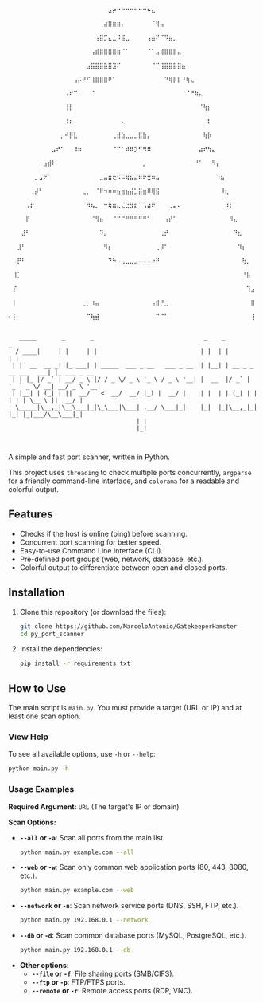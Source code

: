 

```
                ⠀⠀⠀⠀⠀⠀⠀⠀⠀⠀⠀⠀⠀⠀⠀⠀⠀⠀⠀⠀⠀⠀⠀⣠⡴⠒⠒⠒⠒⠒⠒⠒⠦⣄⠀⠀⠀⠀⠀⠀⠀⠀⠀⠀⠀⠀⠀⠀⠀⠀⠀⠀⠀⠀⠀⠀⠀
              ⠀⠀⠀⠀⠀⠀⠀⠀⠀⠀⠀⠀⠀⠀⠀⠀⠀⠀⠀⠀⠀⢀⣴⣿⣶⣶⡄⠀⠀⠀⠀⠀⠀⠈⢻⣤⠀⠀⠀⠀⠀⠀⠀⠀⠀⠀⠀⠀⠀⠀⠀⠀⠀⠀⠀⠀⠀
              ⠀⠀⠀⠀⠀⠀⠀⠀⠀⠀⠀⠀⠀⠀⠀⠀⠀⠀⠀⠀⢠⣿⡋⣄⣀⠸⣿⣀⠀⠀⠀⠀⢠⣴⠟⠋⠻⣦⡀⠀⠀⠀⠀⠀⠀⠀⠀⠀⠀⠀⠀⠀⠀⠀⠀⠀⠀
              ⠀⠀⠀⠀⠀⠀⠀⠀⠀⠀⠀⠀⠀⠀⠀⠀⠀⠀⠀⢠⣾⣿⣿⣿⣿⣷⠈⠁⠀⠀⠀⠀⠈⠁⣠⣾⣿⣿⣿⣄⠀⠀⠀⠀⠀⠀⠀⠀⠀⠀⠀⠀⠀⠀⠀⠀⠀
              ⠀⠀⠀⠀⠀⠀⠀⠀⠀⠀⠀⠀⠀⠀⠀⠀⠀⠀⣠⣯⣿⣿⣷⣿⣹⠏⠀⠀⠀⠀⠀⠀⠀⠘⠋⢻⣿⣿⣿⣿⣦⠀⠀⠀⠀⠀⠀⠀⠀⠀⠀⠀⠀⠀⠀⠀⠀
              ⠀⠀⠀⠀⠀⠀⠀⠀⠀⠀⠀⠀⠀⠀⠀⢠⡤⠞⠋⢸⣿⣿⣿⠟⠁⠀⠀⠀⠀⠀⠀⠀⠀⠀⠀⠀⠙⢿⡿⡇⠘⢷⣄⠀⠀⠀⠀⠀⠀⠀⠀⠀⠀⠀⠀⠀⠀
              ⠀⠀⠀⠀⠀⠀⠀⠀⠀⠀⠀⠀⠀⢠⠞⠉⠀⠀⠀⠈⠀⠀⠀⠀⠀⠀⠀⠀⠀⠀⠀⠀⠀⠀⠀⠀⠀⠀⠀⠀⠀⠈⠛⢷⣄⠀⠀⠀⠀⠀⠀⠀⠀⠀⠀⠀⠀
              ⠀⠀⠀⠀⠀⠀⠀⠀⠀⠀⠀⠀⠀⢸⡇⠀⠀⠀⠀⠀⠀⠀⠀⠀⠀⠀⠀⠀⠀⠀⠀⠀⠀⠀⠀⠀⠀⠀⠀⠀⠀⠀⠀⠀⠈⢳⡆⠀⠀⠀⠀⠀⠀⠀⠀⠀⠀
              ⠀⠀⠀⠀⠀⠀⠀⠀⠀⠀⠀⠀⠀⢸⣆⠀⠀⠀⠀⠀⠀⠀⠀⠀⠀⠀⣄⠀⠀⠀⠀⠀⠀⠀⠀⠀⠀⠀⠀⠀⠀⠀⠀⠀⠀⠀⡇⠀⠀⠀⠀⠀⠀⠀⠀⠀⠀
              ⠀⠀⠀⠀⠀⠀⠀⠀⠀⠀⠀⠀⡀⠚⡟⣇⠀⠀⠀⠀⠀⠀⠀⠀⢀⣾⣵⣀⣀⣀⣯⣷⡄⠀⠀⠀⠀⠀⠀⠀⠀⠀⠀⠀⠀⢷⡷⠀⠀⠀⠀⠀⠀⠀⠀⠀⠀
              ⠀⠀⠀⠀⠀⠀⠀⠀⠀⠀⣠⠞⠁⠀⠀⠸⠶⠀⠀⠀⠀⠀⠀⠀⠈⠉⠁⠾⠿⡹⠋⠻⠿⠀⠀⠀⠀⠀⠀⠀⠀⠀⠀⠀⣴⠞⢳⣄⠀⠀⠀⠀⠀⠀⠀⠀⠀
              ⠀⠀⠀⠀⠀⠀⠀⠀⣠⣾⠇⠀⠀⠀⠀⠀⠀⠀⠀⠀⠀⠀⠀⠀⠀⠀⠀⠀⠀⠀⠀⡀⠀⠀⠀⠀⠀⠀⠀⠀⠀⠀⠀⠘⠁⠀⠀⠻⡄⠀⠀⠀⠀⠀⠀⠀⠀
              ⠀⠀⠀⠀⠀⠀⡀⣠⠟⠁⠀⠀⠀⠀⠀⠀⠀⠀⠀⠀⠀⣀⣤⣶⢖⠪⠭⢿⣦⣤⠿⠟⣛⠶⣤⠀⠀⠀⠀⠀⠀⠀⠀⠀⠀⠀⠀⠀⠹⣦⠀⠀⠀⠀⠀⠀⠀
              ⠀⠀⠀⠀⠀⢀⡼⠃⠀⠀⠀⠀⠀⠀⠀⠀⠀⣀⡀⠀⠈⠟⠲⠶⠶⣦⣶⣦⣬⣁⣭⣶⠿⢿⣯⠀⠀⠀⠀⠀⠀⠀⠀⠀⠀⠀⠀⠀⠀⠸⣆⠀⠀⠀⠀⠀⠀
              ⠀⠀⠀⠀⢠⡟⠀⠀⠀⠀⠀⠀⠀⠀⠀⠀⠀⠈⠻⢦⡀⠀⠒⢷⣶⣄⣌⣑⣻⣟⠉⢡⣴⠟⠁⠀⠀⢀⣤⠄⠀⠀⠀⠀⠀⠀⠀⠀⠀⠀⠹⡇⠀⠀⠀⠀⠀
              ⠀⠀⠀⠀⡟⠀⠀⠀⠀⠀⠀⠀⠀⠀⠀⠀⠀⠀⠀⠈⢻⣦⠀⠀⠈⠉⠉⠛⠛⠛⠛⠛⠁⠀⠀⠀⢠⡞⠁⠀⠀⠀⠀⠀⠀⠀⠀⠀⠀⠀⠀⠻⣄⠀⠀⠀⠀
              ⠀⠀⠀⣼⠃⠀⠀⠀⠀⠀⠀⠀⠀⠀⠀⠀⠀⠀⠀⠀⠀⠹⡄⠀⠀⠀⠀⠀⠀⠀⠀⠀⠀⠀⠀⢠⡞⠀⠀⠀⠀⠀⠀⠀⠀⠀⠀⠀⠀⠀⠀⠀⠙⣦⠀⠀⠀
              ⠀⠀⣸⠃⠀⠀⠀⠀⠀⠀⠀⠀⠀⠀⠀⠀⠀⠀⠀⠀⠀⠀⠻⡆⠀⠀⠀⠀⠀⠀⠀⠀⠀⠀⢀⡾⠁⠀⠀⠀⠀⠀⠀⠀⠀⠀⠀⠀⠀⠀⠀⠀⠀⠹⡆⠀⠀
              ⠀⠠⡟⠃⠀⠀⠀⠀⠀⠀⠀⠀⠀⠀⠀⠀⠀⠀⠀⠀⠀⠀⠀⠙⠳⠤⢤⣀⣀⣠⠤⠤⠤⠴⠟⠀⠀⠀⠀⠀⠀⠀⠀⠀⠀⠀⠀⠀⠀⠀⠀⠀⠀⠀⢷⡀⠀
              ⠀⢸⡁⠀⠀⠀⠀⠀⠀⠀⠀⠀⠀⠀⠀⠀⠀⠀⠀⠀⠀⠀⠀⠀⠀⠀⠀⠀⠀⠀⠀⠀⠀⠀⠀⠀⠀⠀⠀⠀⠀⠀⠀⠀⠀⠀⠀⠀⠀⠀⠀⠀⠀⠀⠘⣧⠀
              ⠀⡏⠀⠀⠀⠀⠀⠀⠀⠀⠀⠀⠀⠀⠀⠀⠀⠀⠀⠀⠀⠀⠀⠀⠀⠀⠀⠀⠀⠀⠀⠀⠀⠀⠀⠀⠀⠀⠀⠀⠀⠀⠀⠀⠀⠀⠀⠀⠀⠀⠀⠀⠀⠀⠀⢹⣠
              ⠀⡇⠀⠀⠀⠀⠀⠀⠀⠀⠀⠀⠀⠀⠀⠀⠀⣀⡀⠰⣤⠀⠀⠀⠀⠀⠀⠀⠀⠀⠀⠀⠀⢠⣾⡛⣀⠀⠀⠀⠀⠀⠀⠀⠀⠀⠀⠀⠀⠀⠀⠀⠀⠀⠀⠀⣿
              ⠆⡇⠀⠀⠀⠀⠀⠀⠀⠀⠀⠀⠀⠀⠀⠀⠀⠀⠉⢷⣾⠀⠀⠀⠀⠀⠀⠀⠀⠀⠀⠀⠀⠀⠉⠉⠁⠀⠀⠀⠀⠀⠀⠀⠀⠀⠀⠀⠀⠀⠀⠀⠀⠀⠀⠀⢸
                                 

   _____       _       _                               _    _                     _            
  / ____|     | |     | |                             | |  | |                   | |           
 | |  __  __ _| |_ ___| | _____  ___ _ __   ___ _ __  | |__| | __ _ _ __ ___  ___| |_ ___ _ __ 
 | | |_ |/ _` | __/ _ \ |/ / _ \/ _ \ '_ \ / _ \ '__| |  __  |/ _` | '_ ` _ \/ __| __/ _ \ '__|
 | |__| | (_| | ||  __/   <  __/  __/ |_) |  __/ |    | |  | | (_| | | | | | \__ \ ||  __/ |   
  \_____|\__,_|\__\___|_|\_\___|\___| .__/ \___|_|    |_|  |_|\__,_|_| |_| |_|___/\__\___|_|   
                                    | |                                                        
                                    |_|                                                                                                            
  
```


A simple and fast port scanner, written in Python.

This project uses `threading` to check multiple ports concurrently, `argparse` for a friendly command-line interface, and `colorama` for a readable and colorful output.

## Features

  * Checks if the host is online (ping) before scanning.
  * Concurrent port scanning for better speed.
  * Easy-to-use Command Line Interface (CLI).
  * Pre-defined port groups (web, network, database, etc.).
  * Colorful output to differentiate between open and closed ports.

## Installation

1.  Clone this repository (or download the files):

    ```bash
    git clone https://github.com/MarceloAntonio/GatekeeperHamster
    cd py_port_scanner
    ```

2.  Install the dependencies:

    ```bash
    pip install -r requirements.txt
    ```

## How to Use

The main script is `main.py`. You must provide a target (URL or IP) and at least one scan option.

### View Help

To see all available options, use `-h` or `--help`:

```bash
python main.py -h
```

### Usage Examples

**Required Argument:** `URL` (The target's IP or domain)

**Scan Options:**

  * **`--all` or `-a`**: Scan all ports from the main list.
    ```bash
    python main.py example.com --all
    ```
  * **`--web` or `-w`**: Scan only common web application ports (80, 443, 8080, etc.).
    ```bash
    python main.py example.com --web
    ```
  * **`--network` or `-n`**: Scan network service ports (DNS, SSH, FTP, etc.).
    ```bash
    python main.py 192.168.0.1 --network
    ```
  * **`--db` or `-d`**: Scan common database ports (MySQL, PostgreSQL, etc.).
    ```bash
    python main.py 192.168.0.1 --db
    ```
  * **Other options:**
      * **`--file` or `-f`**: File sharing ports (SMB/CIFS).
      * **`--ftp` or `-p`**: FTP/FTPS ports.
      * **`--remote` or `-r`**: Remote access ports (RDP, VNC).
